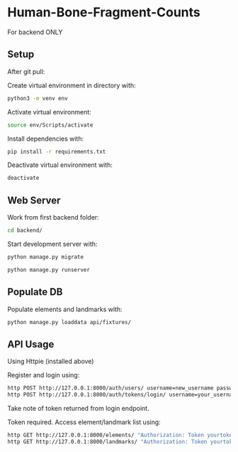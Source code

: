 # Human-Bone-Fragment-Counts

For backend ONLY

## Setup

After git pull:

Create virtual environment in directory with:

```bash
python3 -m venv env
```

Activate virtual environment:

```Bash
source env/Scripts/activate
```

Install dependencies with:

```bash
pip install -r requirements.txt
```

Deactivate virtual environment with:

```Bash
deactivate
```

## Web Server

Work from first backend folder:

```bash
cd backend/
```

Start development server with:

```bash
python manage.py migrate
```

```bash
python manage.py runserver
```

## Populate DB

Populate elements and landmarks with:

```bash
python manage.py loaddata api/fixtures/
```

## API Usage

Using Httpie (installed above)

Register and login using:

```bash
http POST http://127.0.0.1:8000/auth/users/ username=new_username password=new_password re_password=new_password
http POST http://127.0.0.1:8000/auth/tokens/login/ username=your_username password=your_password
```

Take note of token returned from login endpoint.

Token required.
Access element/landmark list using:

```bash
http GET http://127.0.0.1:8000/elements/ "Authorization: Token yourtokenlongsequenceofcharacters"
http GET http://127.0.0.1:8000/landmarks/ "Authorization: Token yourtokenlongsequenceofcharacters"
```
